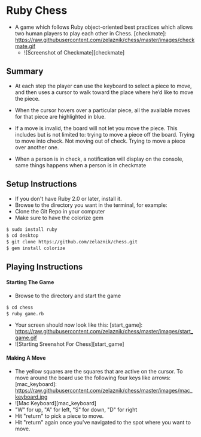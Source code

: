 # Ruby Chess
- A game which follows Ruby object-oriented best practices which allows two human players to play each other in Chess.
[checkmate]: https://raw.githubusercontent.com/zelaznik/chess/master/images/checkmate.gif
  - ![Screenshot of Checkmate][checkmate]


## Summary
  - At each step the player can use the keyboard to select a piece to move, and then uses a cursor to walk toward the place where he’d like to move the piece.

  - When the cursor hovers over a particular piece, all the available moves for that piece are highlighted in blue.

  - If a move is invalid, the board will not let you move the piece.  This includes but is not limited to: trying to move a piece off the board.  Trying to move into check.  Not moving out of check.  Trying to move a piece over another one.

  - When a person is in check, a notification will display on the console, same things happens when a person is in checkmate

## Setup Instructions
  - If you don't have Ruby 2.0 or later, install it.
  - Browse to the directory you want in the terminal, for example:
  - Clone the Git Repo in your computer
  - Make sure to have the colorize gem

  ```bash
  $ sudo install ruby
  $ cd desktop
  $ git clone https://github.com/zelaznik/chess.git  
  $ gem install colorize
  ```

## Playing Instructions
#### Starting The Game
  - Browse to the directory and start the game

  ```bash
  $ cd chess
  $ ruby game.rb
  ```

  - Your screen should now look like this:
[start_game]: https://raw.githubusercontent.com/zelaznik/chess/master/images/start_game.gif
  -  ![Starting Sreenshot For Chess][start_game]

#### Making A Move
  - The yellow squares are the squares that are active on the cursor.  To move around the board use the following four keys like arrows:
[mac_keyboard]: https://raw.githubusercontent.com/zelaznik/chess/master/images/mac_keyboard.jpg
  -  ![Mac Keyboard][mac_keyboard]
  - "W" for up, "A" for left, "S" for down, "D" for right
  - Hit "return" to pick a piece to move.
  - Hit "return" again once you've navigated to the spot where you want to move.
